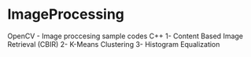 # ImageProcessing
OpenCV - Image proccesing sample codes C++
1- Content Based Image Retrieval (CBIR)
2- K-Means Clustering
3- Histogram Equalization